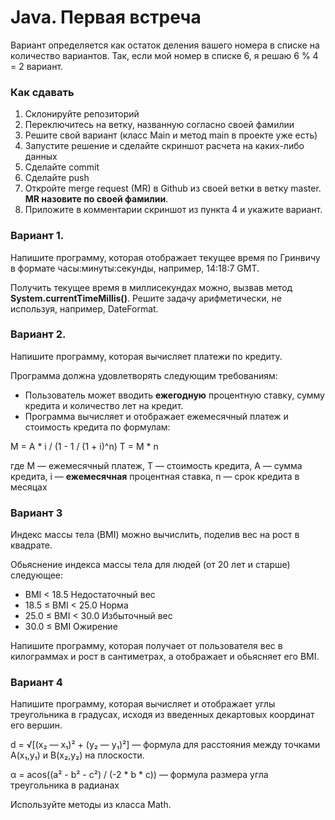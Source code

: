 # Java. Первая встреча 

Вариант определяется как остаток деления вашего номера в списке
на количество вариантов. Так, если мой номер в списке 6, я решаю 6 % 4 = 2 вариант. 

### Как сдавать
1. Склонируйте репозиторий
2. Переключитесь на ветку, названную согласно своей фамилии
3. Решите свой вариант (класс Main и метод main в проекте уже есть)
4. Запустите решение и сделайте скриншот расчета на каких-либо данных
5. Сделайте commit
6. Сделайте push
7. Откройте merge request (MR) в Github из своей ветки в ветку master. **MR назовите по своей фамилии**.
8. Приложите в комментарии скриншот из пункта 4 и укажите вариант.

### Вариант 1. 
Напишите программу, которая отображает текущее время по Гринвичу 
в формате часы:минуты:секунды, например, 14:18:7 GMT.

Получить текущее время в миллисекундах можно, вызвав метод 
**System.currentTimeMillis()**. Решите задачу арифметически, не 
используя, например, DateFormat. 

### Вариант 2.
Напишите программу, которая вычисляет платежи по кредиту.

Программа должна удовлетворять следующим требованиям:

- Пользователь может вводить **ежегодную** процентную ставку, сумму кредита и количество лет на кредит.
- Программа вычисляет и отображает ежемесячный платеж и стоимость кредита по формулам:

M = A * i / (1 - 1 / (1 + i)^n)
T = M * n

где M — ежемесячный платеж, T — стоимость кредита,
А — сумма кредита, i — **ежемесячная** процентная ставка,
n — срок кредита в месяцах

### Вариант 3
Индекс массы тела (BMI) можно вычислить, поделив вес на рост в квадрате.

Обьяснение индекса массы тела для людей (от 20 лет и старше) следующее:

- BMI < 18.5	Недостаточный вес
- 18.5 ≤ BMI < 25.0	Норма
- 25.0 ≤ BMI < 30.0	Избыточный вес
- 30.0 ≤ BMI	Ожирение

Напишите программу, которая получает от пользователя вес в килограммах и рост в сантиметрах, а отображает и обьясняет его BMI.

### Вариант 4
Напишите программу, которая вычисляет и отображает углы треугольника в градусах, исходя из введенных декартовых координат его вершин.

d = √[(x₂ — x₁)² + (y₂ — y₁)²] — формула для расстояния между точками A(x₁,y₁) и B(x₂,y₂) на плоскости.

α = acos((a² - b² - c²) / (-2 * b * c)) — формула размера угла треугольника в радианах

Используйте методы из класса Math.
